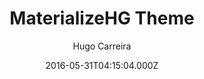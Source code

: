 ---
title: MaterializeHG Theme
github: https://github.com/hugocarreira/jekyll-materializecss
demo: https://hugocarreira.github.io/jekyll-materializecss
author: Hugo Carreira
ssg:
  - Jekyll
cms:
  - No Cms
date: 2016-05-31T04:15:04.000Z
github_branch: gh-pages
description: a simple theme for Jekyll using Materializecss
stale: true
---